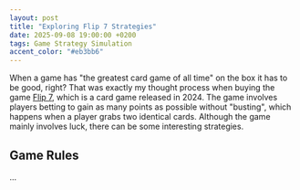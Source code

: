 ```yaml
---
layout: post
title: "Exploring Flip 7 Strategies"
date: 2025-09-08 19:00:00 +0200
tags: Game Strategy Simulation
accent_color: "#eb3bb6"
---
```


When a game has "the greatest card game of all time" on the box it has to be good, right? That was exactly my thought process when buying the game [Flip 7](https://boardgamegeek.com/boardgame/420087/flip-7), which is a card game released in 2024. The game involves players betting to gain as many points as possible without "busting", which happens when a player grabs two identical cards. Although the game mainly involves luck, there can be some interesting strategies.

## Game Rules

...